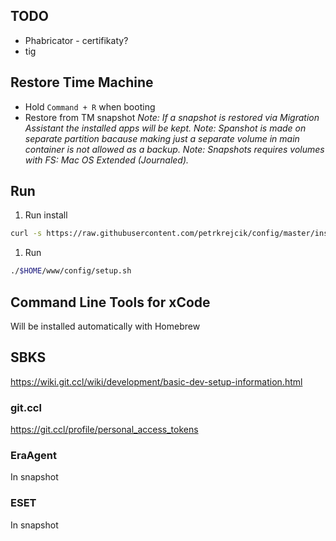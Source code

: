 ## TODO
- Phabricator - certifikaty?
- tig

## Restore Time Machine
- Hold `Command + R` when booting
- Restore from TM snapshot
_Note: If a snapshot is restored via Migration Assistant the installed apps will be kept._
_Note: Spanshot is made on separate partition bacause making just a separate volume in main container is not allowed as a backup._
_Note: Snapshots requires volumes with FS: Mac OS Extended (Journaled)._

## Run
1. Run install
```sh
curl -s https://raw.githubusercontent.com/petrkrejcik/config/master/install.sh | bash
```
1. Run
```sh
./$HOME/www/config/setup.sh
```

## Command Line Tools for xCode
Will be installed automatically with Homebrew

## SBKS
https://wiki.git.ccl/wiki/development/basic-dev-setup-information.html
### git.ccl
https://git.ccl/profile/personal_access_tokens

### EraAgent
In snapshot

### ESET
In snapshot
